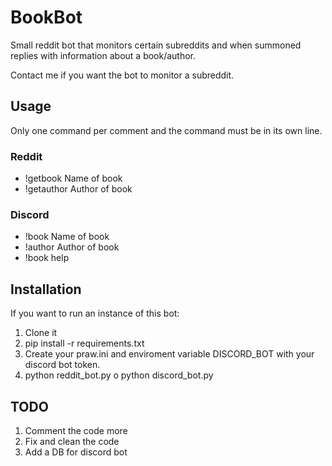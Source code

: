 # BookBot

Small reddit bot that monitors certain subreddits and when summoned replies with information about a book/author.

Contact me if you want the bot to monitor a subreddit.

## Usage

Only one command per comment and the command must be in its own line.


### Reddit

- !getbook Name of book
- !getauthor Author of book

### Discord
- !book Name of book
- !author Author of book
- !book help

## Installation

If you want to run an instance of this bot:

1. Clone it
2. pip install -r requirements.txt
3. Create your praw.ini and enviroment variable DISCORD_BOT with your discord bot token.
4. python reddit_bot.py o python discord_bot.py

## TODO

1. Comment the code more
2. Fix and clean the code
3. Add a DB for discord bot
